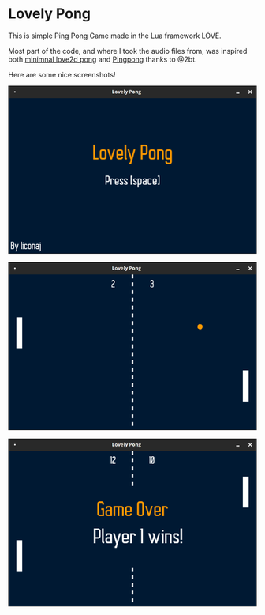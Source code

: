 # Lovely Pong

This is simple Ping Pong Game made in the Lua framework LÖVE.

Most part of the code, and where I took the audio files from, was inspired both [minimnal love2d pong](https://gist.github.com/2bt/3869745) and [Pingpong](https://github.com/2bt/Pingpong) thanks to @2bt.



Here are some nice screenshots!

![screenshot1](screenshots/screenshot1.png)

![screenshot1](screenshots/screenshot2.png)

![screenshot1](screenshots/screenshot3.png)